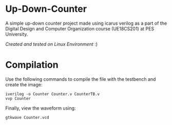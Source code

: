 # Up-Down-Counter
A simple up-down counter project made using icarus verilog as a part of the Digital Design and Computer Organization course (UE18CS201) at PES University.

*Created and tested on Linux Environment* :)

# Compilation

Use the following commands to compile the file with the testbench and create the image: 

```
iverilog -o Counter Counter.v CounterTB.v
vvp Counter
```

Finally, view the waveform using: 

```gtkwave Counter.vcd```
